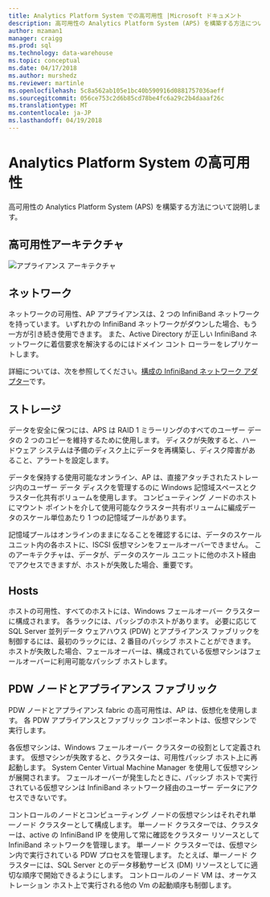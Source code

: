 ```yaml
---
title: Analytics Platform System での高可用性 |Microsoft ドキュメント
description: 高可用性の Analytics Platform System (APS) を構築する方法について説明します。
author: mzaman1
manager: craigg
ms.prod: sql
ms.technology: data-warehouse
ms.topic: conceptual
ms.date: 04/17/2018
ms.author: murshedz
ms.reviewer: martinle
ms.openlocfilehash: 5c8a562ab105e1bc40b590916d0881757036aeff
ms.sourcegitcommit: 056ce753c2d6b85cd78be4fc6a29c2b4daaaf26c
ms.translationtype: MT
ms.contentlocale: ja-JP
ms.lasthandoff: 04/19/2018
---
```

# <a name="analytics-platform-system-high-availability"></a>Analytics Platform System の高可用性
高可用性の Analytics Platform System (APS) を構築する方法について説明します。  
  
## <a name="high-availability-architecture"></a>高可用性アーキテクチャ  
![アプライアンス アーキテクチャ](media/appliance-architecture.png "アプライアンス アーキテクチャ")  
  
## <a name="network"></a>ネットワーク  
ネットワークの可用性、AP アプライアンスは、2 つの InfiniBand ネットワークを持っています。 いずれかの InfiniBand ネットワークがダウンした場合、もう一方が引き続き使用できます。 また、Active Directory が正しい InfiniBand ネットワークに着信要求を解決するのにはドメイン コント ローラーをレプリケートします。  
  
詳細については、次を参照してください。[構成の InfiniBand ネットワーク アダプター](configure-infiniband-network-adapters.md)です。  
  
## <a name="storage"></a>ストレージ  
データを安全に保つには、APS は RAID 1 ミラーリングのすべてのユーザー データの 2 つのコピーを維持するために使用します。 ディスクが失敗すると、ハードウェア システムは予備のディスク上にデータを再構築し、ディスク障害があること、アラートを設定します。  
  
データを保持する使用可能なオンライン、AP は、直接アタッチされたストレージ内のユーザー データ ディスクを管理するのに Windows 記憶域スペースとクラスター化共有ボリュームを使用します。 コンピューティング ノードのホストにマウント ポイントを介して使用可能なクラスター共有ボリュームに編成データのスケール単位あたり 1 つの記憶域プールがあります。  
  
記憶域プールはオンラインのままになることを確認するには、データのスケール ユニット内の各ホストに、ISCSI 仮想マシンをフェールオーバーできません。 このアーキテクチャは、データが、データのスケール ユニットに他のホスト経由でアクセスできますが、ホストが失敗した場合、重要です。  
  
## <a name="hosts"></a>Hosts  
ホストの可用性、すべてのホストには、Windows フェールオーバー クラスターに構成されます。 各ラックには、パッシブのホストがあります。 必要に応じて SQL Server 並列データ ウェアハウス (PDW) とアプライアンス ファブリックを制御するには、最初のラックには、2 番目のパッシブ ホストことができます。 ホストが失敗した場合、フェールオーバーは、構成されている仮想マシンはフェールオーバーに利用可能なパッシブ ホストします。  
  
## <a name="pdw-nodes-and-appliance-fabric"></a>PDW ノードとアプライアンス ファブリック  
PDW ノードとアプライアンス fabric の高可用性は、AP は、仮想化を使用します。 各 PDW アプライアンスとファブリック コンポーネントは、仮想マシンで実行します。  
  
各仮想マシンは、Windows フェールオーバー クラスターの役割として定義されます。 仮想マシンが失敗すると、クラスターは、可用性パッシブ ホスト上に再起動します。 System Center Virtual Machine Manager を使用して仮想マシンが展開されます。 フェールオーバーが発生したときに、パッシブ ホストで実行されている仮想マシンは InfiniBand ネットワーク経由のユーザー データにアクセスできないです。  
  
コントロールのノードとコンピューティング ノードの仮想マシンはそれぞれ単一ノード クラスターとして構成します。 単一ノード クラスターでは、クラスターは、active の InfiniBand IP を使用して常に確認をクラスター リソースとして InfiniBand ネットワークを管理します。 単一ノード クラスターでは、仮想マシン内で実行されている PDW プロセスを管理します。 たとえば、単一ノード クラスターには、SQL Server とのデータ移動サービス (DM) リソースとしてに適切な順序で開始できるようにします。 コントロールのノード VM は、オーケストレーション ホスト上で実行される他の Vm の起動順序も制御します。  
  
